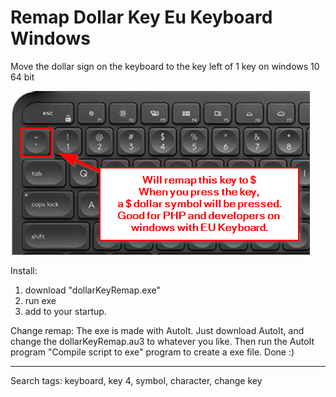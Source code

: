 # Remap Dollar Key Eu Keyboard Windows
Move the dollar sign on the keyboard to the key left of 1 key on windows 10 64 bit

![](
        https://raw.githubusercontent.com/martinandersen3d/RemapDollarKeyEuKeyboardWindows/master/2019-01-07%2016_48_49-StrokesPlus.png
      )
      
      
Install:
1. download "dollarKeyRemap.exe"
2. run exe
3. add to your startup.


Change remap:
The exe is made with AutoIt. Just download AutoIt, and change the dollarKeyRemap.au3 to whatever you like. Then run the AutoIt program "Compile script to exe" program to create a exe file. Done :)

-------------
Search tags:
keyboard, key 4, symbol, character, change key
